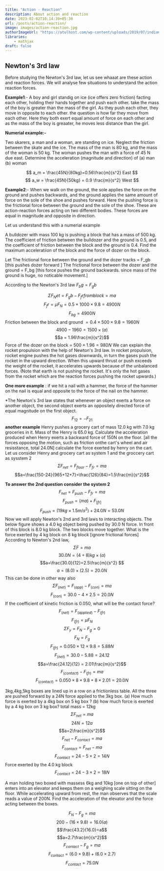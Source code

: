 ```yaml
---
title: "Action - Reaction"
description: About action and reaction 
date: 2023-02-02T10:14:39+05:30
url: /posts/action-reaction/
image: images/action-reaction.jpg
authorImageUrl: "https://atulhost.com/wp-content/uploads/2019/07/indian-flag-full-hd-tricolour-flag-of-india-waving.jpg"
libraries:
    - mathjax
draft: false
---
```

## Newton's 3rd law
Before studying the Newton's 3rd law, let us see whaaat are these action and reaction forces. We will analyse few situations to understand the action reaction forces.

**Example1**:- A boy and girl standig on ice (ice offers zero friction) facting each other, holding their hands together and push each other. take the mass of the boy is greater than the mass of the girl. As they push each other, they move in opposite to each other. the question is how far they move from each other. Here they both exert equal amount of force on each other and as the mass of the boy is greaater, he moves less distance than the girl.

**Numerial example:-**

Two skarers, a man and a woman, are standing on ice. Neglect the friction between the skate and the ice. The mass of the man is 80 kg, and the mass of the woman is 50 kg. The woman pushes the man with a force of 45 N due east. Determine the acceleration (magnitude and direction) of (a) man (b) woman

$$ a_m = \frac{45N}{80kg}=0.56\frac{m}{s^2} East $$
$$ a_w = \frac{45N}{50kg} = 0.9 \frac{m}{s^2} West $$

**Example2**:- When we walk on the ground, the sole applies the force on the ground and pushes backwards, and the ground applies the same amount of force on the sole of the shoe and pushes forward. Here the pushing force is the frictional force between the ground and the sole of the shoe. These are action-reaction forces acting on two different bodies. These forces are equal in magnitude and opposite in direction.

Let us understand this with a numerial example

A bulldozer with mass 100 kg is pushing a block that has a mass of 500 kg. The coefficient of friction between the bulldozer and the ground is 0.5, and the coefficient of friction between the block and the ground is 0.4. Find the maximum acceleratiion of the block and the force of dozer on the block.

Let
The frictional force between the ground and the dozer tracks = F_gb [this pushes dozer forward ]
The frictional force between the dozer and the ground = F_bg [this force pushes the ground backwards. since mass of the ground is huge, no noticable movement.]

According to the Newton's 3rd law  $F_bg = F_gb$

$$\Sigma F_Net = F_gb - F_fr from block = ma$$
$$F_fr = \mu F_N = 0.5\times1000\times9.8 = 4900 N $$
$$ F_{bg} = 4900 N $$
Friction between the block and ground $= 0.4\times500\times9.8 = 1960 N$
$$4900 - 1960 = 1500\times(a)$$
$$a = 1.96\frac{m}{s^2}$$
Force of the dozer on the block = $500\times1.96 = 980N$
We can explain the rocket propulsion with the help of Newton's 3rd law.
In rocket propulsion, rocket engine pushes the hot gases downwards, in turn the gases push the rocket in the upward direction. When this upward thrust or push exceeds the weight of the rocket, it accelerates upwards because of the unbalanced forces. (Note that earth is not pushing the rocket. It's only the hot gases from the rocket which are the reaction forces pushing the rocket upwards.)

**One more example** : if we hit a nail with a hammer, the force of the hammer on the nail is equal and opposite to the force of the nail on the hammer.

*The Newton's 3rd law states that whenever an object exerts a force on another object, the second object exerts an oppositely directed force of equal magnitude on the first object.
$$F_{12}= - F_{21}$$
**another example**
Henry pushes a grocery cart of mass 12.0 kg with 7.0 kg groceries in it. Mass of the Henry is 65.0 kg. Calculate the acceleration produced when Henry exerts a backward force of 150N on the floor. [all the forces opposing the motion, such as friction onthe cart's wheel and air resisstance, total 24.0N] calculate the force exerted by henry on the cart. 
Let us consider Henry and grocery cart as system 1 and the groccery cart as sysstem 2
$$\Sigma F_{net}=F_{floor} - F_{fr}=ma$$
$$a=\frac{150-24}{965+12+7}=\frac{126}{84}=1.5\frac{m}{s^2}$$

**To answer the 2nd question consider the system 2**
 $$F_{net}=F_{push} - F_{fr}=ma$$
 $$F_{push}=(ma)+F_[fr]$$
 $$F_{push}=(19kg\times1.5m/s^2)+24.0N=53.0N$$
 Now we will apply Newton's 2nd and 3rd laws to interacting objects.
 The below figure shows a 4.0 kg object being pushed by 30.0 N force. In front of this block is 8.0 kg block. The two blocks move together. What is the force exerted by 4 kg block on 8 kg block [ignore frictional forces]
 According to Newton's 2nd law,
 $$\Sigma F=ma$$
 $$30.0N=(4+8)kg\times(a)$$
 $$a=\frac{30.0}{12}=2.5\frac{m}{s^2} $$
 $$a=(8.0) \times (2.5) = 20.0N$$
 This can be done in other way also
 $$\Sigma F_(net)=F_(app)-F_(con)=ma$$
 $$F_(con)=30.0 - 4\times 2.5 = 20.0N$$
 If the coefficient of kinetic friction is 0.050, what will be the contact force?
 $$F_(net)=F_(applied)-F_(fr)$$
 $$F_(fr)=\mu F_N$$
 $$\Sigma F_y=F_N - F_g =0$$
 $$F_N = F_g$$
$$ F_(fr)=0.050\times12\times9.8 = 5.88N$$
$$F_(net)=30.0-5.88 = 24.12$$
$$a=\frac{24.12}{12} = 2.01\frac{m}{s^2}$$
$$F_(contact)-F_(fr)=ma$$
$$F_(contact)=0.050 \times8 \times9.8 + 8 \times2.01=20.0N$$

3kg,4kg,5kg boxes are lined up in a row on a frictionless table. All the three are pushed forward by a 24N force applied to the 3kg box.
(a) How much force is exerted by a 4kg box on 5 kg box ?
(b) how much force is exerted by a 4 kg box on 3 kg box?
total mass = 12kg
$$\Sigma F_{net}=ma$$
$$24N=12a$$
$$a=2\frac{m}{s^2}$$
$$F_{net}-F_{contact}=ma$$
$$F_{contact}=F_{net}-ma$$
$$F_{contact}=24-5\times{2}=14N$$
Force exerted by the 4.0 kg block
$$F_{contact}=24-3\times{2}=18N$$

A man holding two boxed with massess 6kg and 10kg [one on top of other] enters into an elevator and keeps them on a weighing scale sitting on the floor. While accelerating upward from rest, the man observes that the scale reads a value of 200N. Find the acceleration of the elevator and the force acting between the boxes.

$$F_N-F_g=ma$$
$$200-(16 \times 9.8)=16.0(a) $$
$$\frac{43.2}{16.0}=a$$
$$a=2.7\frac{m}{s^2}$$
$$F_{contact}-F_g=ma$$
$$F_{contact}=(6.0 \times 9.8) + (6.0 \times 2.7)$$
$$F_{contact} = 75.0N$$









